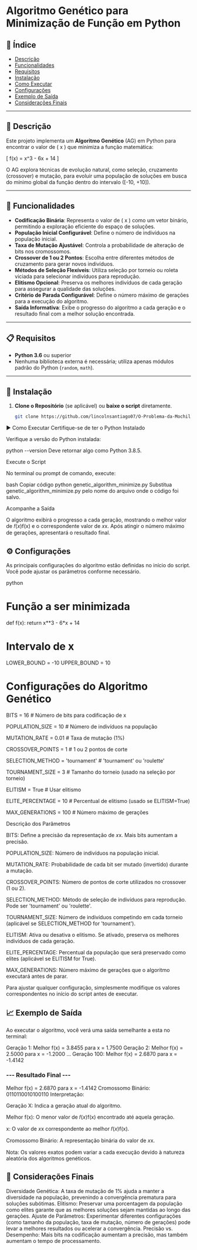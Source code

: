 # Algoritmo Genético para Minimização de Função em Python

## 📌 Índice

- [Descrição](#descrição)
- [Funcionalidades](#funcionalidades)
- [Requisitos](#requisitos)
- [Instalação](#instalação)
- [Como Executar](#como-executar)
- [Configurações](#configurações)
- [Exemplo de Saída](#exemplo-de-saída)
- [Considerações Finais](#considerações-finais)

---

## 📝 Descrição

Este projeto implementa um **Algoritmo Genético** (AG) em Python para encontrar o valor de \( x \) que minimiza a função matemática:

\[ f(x) = x^3 - 6x + 14 \]

O AG explora técnicas de evolução natural, como seleção, cruzamento (crossover) e mutação, para evoluir uma população de soluções em busca do mínimo global da função dentro do intervalo \([-10, +10]\).

---

## 🚀 Funcionalidades

- **Codificação Binária**: Representa o valor de \( x \) como um vetor binário, permitindo a exploração eficiente do espaço de soluções.
- **População Inicial Configurável**: Define o número de indivíduos na população inicial.
- **Taxa de Mutação Ajustável**: Controla a probabilidade de alteração de bits nos cromossomos.
- **Crossover de 1 ou 2 Pontos**: Escolha entre diferentes métodos de cruzamento para gerar novos indivíduos.
- **Métodos de Seleção Flexíveis**: Utiliza seleção por torneio ou roleta viciada para selecionar indivíduos para reprodução.
- **Elitismo Opcional**: Preserva os melhores indivíduos de cada geração para assegurar a qualidade das soluções.
- **Critério de Parada Configurável**: Define o número máximo de gerações para a execução do algoritmo.
- **Saída Informativa**: Exibe o progresso do algoritmo a cada geração e o resultado final com a melhor solução encontrada.

---

## 📋 Requisitos

- **Python 3.6** ou superior
- Nenhuma biblioteca externa é necessária; utiliza apenas módulos padrão do Python (`random`, `math`).

---

## 🔧 Instalação

1. **Clone o Repositório** (se aplicável) ou **baixe o script** diretamente.

   ```bash
   git clone https://github.com/lincolnsantiago07/O-Problema-da-Mochila.git


▶️ Como Executar
Certifique-se de ter o Python Instalado

Verifique a versão do Python instalada:

python --version
Deve retornar algo como Python 3.8.5.

Execute o Script

No terminal ou prompt de comando, execute:

bash
Copiar código
python genetic_algorithm_minimize.py
Substitua genetic_algorithm_minimize.py pelo nome do arquivo onde o código foi salvo.

Acompanhe a Saída

O algoritmo exibirá o progresso a cada geração, mostrando o melhor valor de 
𝑓(𝑥)f(x) e o correspondente valor de 𝑥x. Após atingir o número máximo de gerações, apresentará o resultado final.

## ⚙️ Configurações

As principais configurações do algoritmo estão definidas no início do script. Você pode ajustar os parâmetros conforme necessário.

python
# Função a ser minimizada
def f(x):
    return x**3 - 6*x + 14

# Intervalo de x
LOWER_BOUND = -10
UPPER_BOUND = 10

# Configurações do Algoritmo Genético
BITS = 16  # Número de bits para codificação de x

POPULATION_SIZE = 10  # Número de indivíduos na população

MUTATION_RATE = 0.01  # Taxa de mutação (1%)

CROSSOVER_POINTS = 1  # 1 ou 2 pontos de corte

SELECTION_METHOD = 'tournament'  # 'tournament' ou 'roulette'

TOURNAMENT_SIZE = 3  # Tamanho do torneio (usado na seleção por torneio)

ELITISM = True  # Usar elitismo

ELITE_PERCENTAGE = 10  # Percentual de elitismo (usado se ELITISM=True)

MAX_GENERATIONS = 100  # Número máximo de gerações

Descrição dos Parâmetros

BITS: Define a precisão da representação de 𝑥x. Mais bits aumentam a precisão.

POPULATION_SIZE: Número de indivíduos na população inicial.

MUTATION_RATE: Probabilidade de cada bit ser mutado (invertido) durante a mutação.

CROSSOVER_POINTS: Número de pontos de corte utilizados no crossover (1 ou 2).

SELECTION_METHOD: Método de seleção de indivíduos para reprodução. Pode ser 'tournament' ou 'roulette'.

TOURNAMENT_SIZE: Número de indivíduos competindo em cada torneio (aplicável se SELECTION_METHOD for 'tournament').

ELITISM: Ativa ou desativa o elitismo. Se ativado, preserva os melhores indivíduos de cada geração.

ELITE_PERCENTAGE: Percentual da população que será preservado como elites (aplicável se ELITISM for True).

MAX_GENERATIONS: Número máximo de gerações que o algoritmo executará antes de parar.

Para ajustar qualquer configuração, simplesmente modifique os valores correspondentes no início do script antes de executar.

## 📈 Exemplo de Saída
Ao executar o algoritmo, você verá uma saída semelhante a esta no terminal:

Geração 1: Melhor f(x) = 3.8455 para x = 1.7500
Geração 2: Melhor f(x) = 2.5000 para x = -1.2000
...
Geração 100: Melhor f(x) = 2.6870 para x = -1.4142

### --- Resultado Final ---

Melhor f(x) = 2.6870 para x = -1.4142
Cromossomo Binário: 0110110010100110
Interpretação:

Geração X: Indica a geração atual do algoritmo.

Melhor f(x): O menor valor de  𝑓(𝑥)f(x) encontrado até aquela geração.

x: O valor de 𝑥x correspondente ao melhor 𝑓(𝑥)f(x).

Cromossomo Binário: A representação binária do valor de 𝑥x.

Nota: Os valores exatos podem variar a cada execução devido à natureza aleatória dos algoritmos genéticos.

## 🧠 Considerações Finais
Diversidade Genética: A taxa de mutação de 1% ajuda a manter a diversidade na população, prevenindo a convergência prematura para soluções subótimas.
Elitismo: Preservar uma porcentagem da população como elites garante que as melhores soluções sejam mantidas ao longo das gerações.
Ajuste de Parâmetros: Experimentar diferentes configurações (como tamanho da população, taxa de mutação, número de gerações) pode levar a melhores resultados ou acelerar a convergência.
Precisão vs. Desempenho: Mais bits na codificação aumentam a precisão, mas também aumentam o tempo de processamento.
